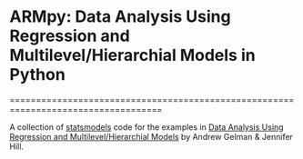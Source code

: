 # ARMpy: Data Analysis Using Regression and Multilevel/Hierarchial Models in Python
===================================================================================

A collection of [statsmodels](https://www.statsmodels.org/) code for the examples
in [Data Analysis Using Regression and Multilevel/Hierarchial Models](http://www.stat.columbia.edu/~gelman/arm/) by 
Andrew Gelman & Jennifer Hill.

